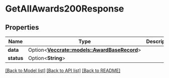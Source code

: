# GetAllAwards200Response

## Properties

Name | Type | Description | Notes
------------ | ------------- | ------------- | -------------
**data** | Option<[**Vec<crate::models::AwardBaseRecord>**](AwardBaseRecord.md)> |  | [optional]
**status** | Option<**String**> |  | [optional]

[[Back to Model list]](../README.md#documentation-for-models) [[Back to API list]](../README.md#documentation-for-api-endpoints) [[Back to README]](../README.md)


